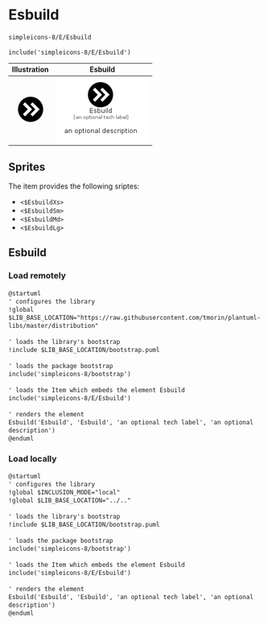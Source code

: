 # Esbuild


```text
simpleicons-8/E/Esbuild
```

```text
include('simpleicons-8/E/Esbuild')
```



| Illustration | Esbuild |
| :---: | :---: |
| ![illustration for Illustration](../../simpleicons-8/E/Esbuild.png) | ![illustration for Esbuild](../../simpleicons-8/E/Esbuild.Local.png) |



## Sprites
The item provides the following sriptes:

- `<$EsbuildXs>`
- `<$EsbuildSm>`
- `<$EsbuildMd>`
- `<$EsbuildLg>`





## Esbuild

### Load remotely
```plantuml
@startuml
' configures the library
!global $LIB_BASE_LOCATION="https://raw.githubusercontent.com/tmorin/plantuml-libs/master/distribution"

' loads the library's bootstrap
!include $LIB_BASE_LOCATION/bootstrap.puml

' loads the package bootstrap
include('simpleicons-8/bootstrap')

' loads the Item which embeds the element Esbuild
include('simpleicons-8/E/Esbuild')

' renders the element
Esbuild('Esbuild', 'Esbuild', 'an optional tech label', 'an optional description')
@enduml
```

### Load locally
```plantuml
@startuml
' configures the library
!global $INCLUSION_MODE="local"
!global $LIB_BASE_LOCATION="../.."

' loads the library's bootstrap
!include $LIB_BASE_LOCATION/bootstrap.puml

' loads the package bootstrap
include('simpleicons-8/bootstrap')

' loads the Item which embeds the element Esbuild
include('simpleicons-8/E/Esbuild')

' renders the element
Esbuild('Esbuild', 'Esbuild', 'an optional tech label', 'an optional description')
@enduml
```

